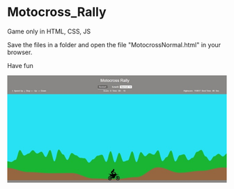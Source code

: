 # Motocross_Rally
 Game only in HTML, CSS, JS

 Save the files in a folder and open the file "MotocrossNormal.html" in your browser.

 Have fun

![Preview](ImageMotocrossPreview.jpg)